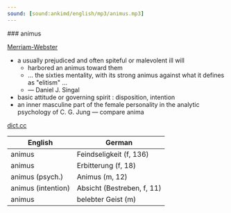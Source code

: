 ```yaml
---
sound: [sound:ankimd/english/mp3/animus.mp3]
---
```


\### animus

[Merriam-Webster](https://www.merriam-webster.com/dictionary/animus)

- a usually prejudiced and often spiteful or malevolent ill will
    - harbored an animus toward them
    - … the sixties mentality, with its strong animus against what it defines as "elitism" …
    - — Daniel J. Singal
- basic attitude or governing spirit : disposition, intention
- an inner masculine part of the female personality in the analytic psychology of C. G. Jung — compare anima

[dict.cc](https://www.dict.cc/animus)

| English        | German       |
| -------------- | ------------ |
| animus | Feindseligkeit (f, 136) |
| animus | Erbitterung (f, 18) |
| animus (psych.) | Animus (m, 12) |
| animus (intention) | Absicht (Bestreben, f, 11) |
| animus | belebter Geist (m) |
